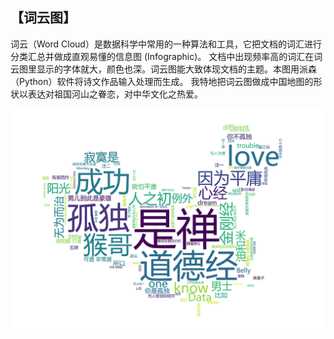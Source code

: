 ## 【词云图】

词云（Word Cloud）是数据科学中常用的一种算法和工具，它把文档的词汇进行分类汇总并做成直观易懂的信息图 (Infographic)。
文档中出现频率高的词汇在词云图里显示的字体就大，颜色也深。词云图能大致体现文档的主题。本图用派森（Python）软件将诗文作品输入处理而生成。
我特地把词云图做成中国地图的形状以表达对祖国河山之眷恋，对中华文化之热爱。

![](word_cloud.png)
